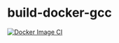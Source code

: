 # build-docker-gcc

[![Docker Image CI](https://github.com/golden-containers/build-docker-gcc/actions/workflows/build.yml/badge.svg)](https://github.com/golden-containers/build-docker-gcc/actions/workflows/build.yml)
